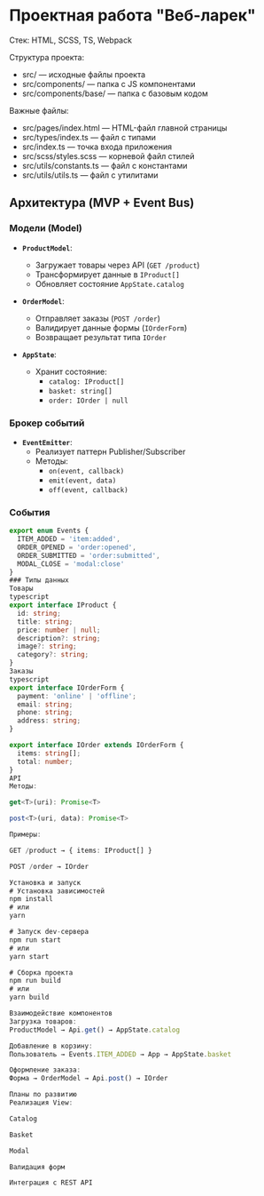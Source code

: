 # Проектная работа "Веб-ларек"

Стек: HTML, SCSS, TS, Webpack

Структура проекта:
- src/ — исходные файлы проекта
- src/components/ — папка с JS компонентами
- src/components/base/ — папка с базовым кодом

Важные файлы:
- src/pages/index.html — HTML-файл главной страницы
- src/types/index.ts — файл с типами
- src/index.ts — точка входа приложения
- src/scss/styles.scss — корневой файл стилей
- src/utils/constants.ts — файл с константами
- src/utils/utils.ts — файл с утилитами


## Архитектура (MVP + Event Bus)
### Модели (Model)
- **`ProductModel`**:
  - Загружает товары через API (`GET /product`)
  - Трансформирует данные в `IProduct[]`
  - Обновляет состояние `AppState.catalog`

- **`OrderModel`**:
  - Отправляет заказы (`POST /order`)
  - Валидирует данные формы (`IOrderForm`)
  - Возвращает результат типа `IOrder`

- **`AppState`**:
  - Хранит состояние:
    - `catalog: IProduct[]`
    - `basket: string[]`
    - `order: IOrder | null`

### Брокер событий
- **`EventEmitter`**:
  - Реализует паттерн Publisher/Subscriber
  - Методы:
    - `on(event, callback)`
    - `emit(event, data)`
    - `off(event, callback)`

### События
```typescript
export enum Events {
  ITEM_ADDED = 'item:added',
  ORDER_OPENED = 'order:opened',
  ORDER_SUBMITTED = 'order:submitted',
  MODAL_CLOSE = 'modal:close'
}
### Типы данных
Товары
typescript
export interface IProduct {
  id: string;
  title: string;
  price: number | null;
  description?: string;
  image?: string;
  category?: string;
}
Заказы
typescript
export interface IOrderForm {
  payment: 'online' | 'offline';
  email: string;
  phone: string;
  address: string;
}

export interface IOrder extends IOrderForm {
  items: string[];
  total: number;
}
API
Методы:

get<T>(uri): Promise<T>

post<T>(uri, data): Promise<T>

Примеры:

GET /product → { items: IProduct[] }

POST /order → IOrder

Установка и запуск
# Установка зависимостей
npm install
# или
yarn

# Запуск dev-сервера
npm run start
# или
yarn start

# Сборка проекта
npm run build
# или
yarn build

Взаимодействие компонентов
Загрузка товаров:
ProductModel → Api.get() → AppState.catalog

Добавление в корзину:
Пользователь → Events.ITEM_ADDED → App → AppState.basket

Оформление заказа:
Форма → OrderModel → Api.post() → IOrder

Планы по развитию
Реализация View:

Catalog

Basket

Modal

Валидация форм

Интеграция с REST API